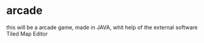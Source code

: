 # arcade
this will be a arcade game, made in JAVA, whit help of the external software Tiled Map Editor
